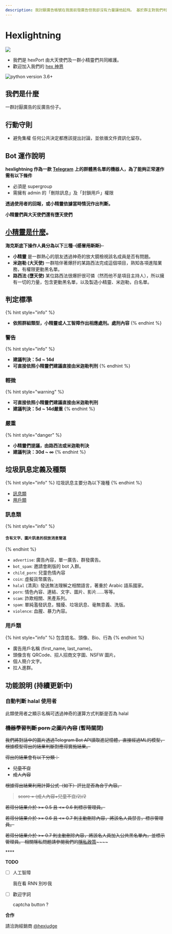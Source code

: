 ```yaml
---
description: 我討厭廣告帳號在我面前發廣告但我卻沒有力量讓他起飛。 基於群主對我們判斷的信任，並持續監督我們避免極權化。
---
```


# Hexlightning

![](https://dr.sudo.host/HRYESc+)

* 我們是 hexPort 由大天使們及一群小精靈們共同維護。
* 歡迎加入我們的 [hex 神界](https://t.me/hexuniverse)

![python version 3.6+](https://img.shields.io/badge/python-3.6%2B-blue.svg)

## **我們是什麼**

一群討厭廣告的反廣告份子。

## **行動守則**

* 避免集權 任何公共決定都應該提出討論，並依循文件資訊化留存。

## **Bot 運作說明**

**hexlightning 作為一款** [**Telegram**](https://telegram.org) **上的群體黑名單的機器人，為了能夠正常運作需有以下條件**

* 必須是 supergroup
* 需擁有 admin 的「刪除訊息」及「封鎖用戶」權限

**透過使用者的回報，或小精靈依據當時情況作出判斷。**

**小精靈們與大天使們還有墮天使們**

## [小精靈是什麼](https://www.ptt.cc/bbs/Gossiping/M.1533196289.A.B6B.html)。

**海克斯底下操作人員分為以下三種**~~**（感冒用斯斯）**~~

* **小精靈** 是一群熱心的朋友透過神奇的放大鏡檢視該名成員是否有問題。
* **米迦勒 \(大天使\)** 一群陪伴著爆肝的某路西法完成這個項目，熟知各項進階業務，有權限更動黑名單。
* **路西法 \(墮天使\)** 某位路西法很爆肝很可憐（然而他不是項目主持人），所以擁有一切的力量，包含更動黑名單，以及製造小精靈、米迦勒，白名單。

## **判定標準**

{% hint style="info" %}
* **依照群組類型，小精靈或人工智障作出相應處刑。處刑內容**
{% endhint %}

### **警告**

{% hint style="info" %}
* **建議判決：5d ~ 14d**
* **可直接依照小精靈們建議直接由米迦勒判刑**
{% endhint %}

### **輕微**

{% hint style="warning" %}
* **可直接依照小精靈們建議直接由米迦勒判刑**
* **建議判決：5d ~ 14d嚴重**
{% endhint %}

### 嚴重

{% hint style="danger" %}
* **小精靈們提議，由路西法或米迦勒判決**
* **建議判決：30d ~ ∞**
{% endhint %}

## **垃圾訊息定義及種類**

{% hint style="info" %}
垃圾訊息主要分為以下幾種
{% endhint %}

* [訊息類]()
* [用戶類]()

### **訊息類**

{% hint style="info" %}
#### `含有文字、圖片訊息的投放消息管道`
{% endhint %}

* `advertise`: 廣告內容，單一廣告、群發廣告。
* `bot_spam`: 邀請會刷版的 bot 入群。
* `child_porn`: 兒童色情內容
* `coin`: 虛擬貨幣廣告。
* `halal` \(清真\): 發送無法理解之相關語言，著重於 Arabic 語系國家。
* `porn`: 情色內容、連結、文字、圖片、影片……等等。
* `scam`: 詐欺相關、黑產系列。
* `spam`: 單純濫發訊息，騷擾、垃圾訊息、毫無意義、洗版。
* `violence`: 血腥、暴力內容。

### **用戶類**

{% hint style="info" %}
包含姓名、頭像、Bio、行為
{% endhint %}

* 廣告用戶名稱 \(first\_name, last\_name\)。
* 頭像含有 QRCode、招人招商文字圖、NSFW 圖片。
* 個人簡介文字。
* 拉人進群。

## **功能說明 \(持續更新中\)**

### **自動判斷 halal 使用者**

此類使用者之顯示名稱可透過神奇的運算方式判斷是否為 halal

### ~~**機器學習判斷 porn 之圖片內容**~~ **\(暫時關閉\)**

~~我們將對話中的圖片透過Telegram Bot API讀取進記憶體，直接經過ML的模型，根據模型得出的結果判斷對應得實施結果。~~

~~得出的結果會有以下分類：~~

* ~~兒童不宜~~ 
* ~~成人內容~~

~~根據得出結果利用計算公式（如下）評比是否為合乎內容。~~

> ~~score = \(成人內容+兒童不宜/2\)/2~~

~~若得分結果介於 &gt;= 0.5 且 &lt;= 0.6 則標示管理員。~~

~~若得分結果介於 &gt;= 0.6 且 &lt;= 0.7 則主動刪除內容，將該名人員禁言，標示管理員。~~

~~若得分結果介於 &gt;= 0.7 則主動刪除內容，將該名人員加入公共黑名單內，並標示管理員。 相關隱私問題請參閱我們的~~[~~隱私政策~~](privacy-policy.md)~~~~

\*\*\*\*

**TODO**

* [ ] 人工智障

  我在看 RNN 別吵我

* [ ] 歡迎字詞

  captcha button ?

**合作**

請洽詢經銷商 [@hexjudge](https://t.me/hexjudge)

